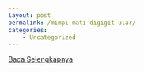 ```yaml
---
layout: post
permalink: /mimpi-mati-digigit-ular/
categories:
    - Uncategorized
---
```


[Baca Selengkapnya](/02)